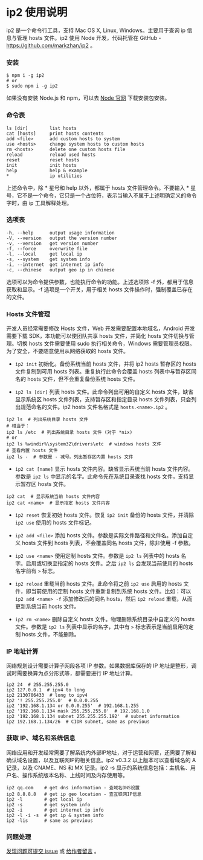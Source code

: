 
# ip2 使用说明

ip2 是一个命令行工具，支持 Mac OS X, Linux, Windows。主要用于查询 ip 信息与管理 hosts 文件。ip2 使用 Node 开发，代码托管在 GitHub - https://github.com/markzhan/ip2 。

### 安装
```
$ npm i -g ip2
# or
$ sudo npm i -g ip2
```
如果没有安装 Node.js 和 npm，可以去 [Node 官网](http://nodejs.org/) 下载安装包安装。

### 命令表
```
ls [dir]        list hosts
cat [hosts]     print hosts contents
add <file>      add custom hosts to system
use <hosts>     change system hosts to custom hosts
rm <hosts>      delete one custom hosts file
reload          reload used hosts
reset           reset hosts
init            init hosts
help            help & example
*               ip utilities
```
上述命令中，除 * 星号和 help 以外，都属于 hosts 文件管理命令。不要输入 * 星号，它不是一个命令，它只是一个占位符，表示当输入不属于上述明确定义的命令字时，由 ip 工具解释处理。

### 选项表
```
-h, --help      output usage information
-V, --version   output the version number
-v, --version   get version number
-f, --force     overwrite file
-l, --local     get local ip
-s, --system    get system info
-i, --internet  get internet ip info
-c, --chinese   output geo ip in chinese
```
选项可以为命令提供参数，也能执行命令的功能。上述选项除 -f 外，都用于信息获取和显示。-f 选项是一个开关，用于相关 hosts 文件操作时，强制覆盖已存在的文件。

### Hosts 文件管理

开发人员经常需要修改 Hosts 文件，Web 开发需要配置本地域名，Android 开发需要下载 SDK，本功能可以使团队共享 hosts 文件，并简化 hosts 文件切换与管理。切换 hosts 文件需要使用 sudo 执行相关命令，Windows 需要管理员权限。为了安全，不要随意使用从网络获取的 hosts 文件。

* `ip2 init` 初始化。备份系统当前 hosts 文件，并将 ip2 hosts 暂存区的 hosts 文件复制到可用 hosts 列表。重复执行此命令会覆盖 hosts 列表中与暂存区同名的 hosts 文件，但不会重复备份系统 hosts 文件。

* `ip2 ls [dir]` 列表 hosts 文件。此命令列出可用的自定义 hosts 文件，缺省显示系统区 hosts 文件列表，支持暂存区和指定目录 hosts 文件列表，只会列出规范命名的文件。ip2 hosts 文件名格式是 `hosts.<name>.ip2` 。
```
ip2 ls  # 列出系统目录 hosts 文件
# 相当于：
ip2 ls /etc  # 列出系统目录 hosts 文件 (对于 *nix)
# or
ip2 ls %windir%\system32\drivers\etc  # windows hosts 文件
# 查看内置 hosts 文件
ip2 ls -  # 参数是 - 减号。列出暂存区内置 hosts 文件
```

* `ip2 cat [name]` 显示 hosts 文件内容。缺省显示系统当前 hosts 文件内容。参数是 `ip2 ls` 中显示的名字。此命令先在系统目录查找 hosts 文件，支持显示暂存区 hosts 文件。
```
ip2 cat  # 显示系统当前 hosts 文件内容
ip2 cat <name>  # 显示指定 hosts 文件内容
```

* `ip2 reset` 恢复初始 hosts 文件。恢复 `ip2 init` 备份的 hosts 文件，并清除 `ip2 use` 使用的 hosts 文件标记。

* `ip2 add <file>` 添加 hosts 文件。参数是实际文件路径和文件名。添加自定义 hosts 文件到 hosts 列表，不会覆盖同名 hosts 文件，除非使用 -f 参数。

* `ip2 use <name>` 使用定制 hosts 文件。参数是 `ip2 ls` 列表中的 hosts 名字。启用或切换至指定的 hosts 文件。之后 `ip2 ls` 会发现当前使用的 hosts 名字前有 `>` 标志。

* `ip2 reload` 重载当前 hosts 文件。此命令将之前 `ip2 use` 启用的 hosts 文件，即当前使用的定制 hosts 文件重新复制到系统 hosts 文件。比如：可以 `ip2 add <name> -f` 添加修改后的同名 hosts，然后 `ip2 reload` 重载，从而更新系统当前 hosts 文件。

* `ip2 rm <name>` 删除自定义 hosts 文件。物理删除系统目录中自定义的 hosts 文件。参数是 `ip2 ls` 列表中显示的名字，其中有 `>` 标志表示是当前启用的定制 hosts 文件，不能删除。

### IP 地址计算
网络规划设计需要计算子网段各项 IP 参数。如果数据库保存的 IP 地址是整形，调试时需要换算为点分形式等，都需要进行 IP 地址计算。
```
ip2 24  # 255.255.255.0
ip2 127.0.0.1  # ipv4 to long
ip2 2130706433  # long to ipv4
ip2 '! 255.255.255.0'  # 0.0.0.255
ip2 '192.168.1.134 or 0.0.0.255'  # 192.168.1.255
ip2 '192.168.1.134 mask 255.255.255.0'  # 192.168.1.0
ip2 '192.168.1.134 subnet 255.255.255.192'  # subnet information
ip2 192.168.1.134/26  # CIDR subnet, same as previous
```

### 获取 IP、域名和系统信息
网络应用和开发经常需要了解系统内外部IP地址，对于运营和网管，还需要了解和确认域名设置，以及互联网IP的相关信息。ip2 v0.3.2 以上版本可以查看域名的 A 记录，以及 CNAME、NS 和 MX 记录。ip2 -s 显示的系统信息包括：主机名、用户名、操作系统版本名称、上线时间及内存使用等。
```
ip2 qq.com    # get dns information - 查域名DNS设置
ip2 8.8.8.8   # get ip geo location - 查互联网IP信息
ip2 -l        # get local ip
ip2 -s        # get system info
ip2 -i        # get internet ip info
ip2 -l -i -s  # get ip & system info
ip2 -lis      # same as previous
```

### 问题处理

[发现问题可提交 issue](https://github.com/markzhan/ip2/issues) 或 [给作者留言](http://laozhan.net/ip2) 。
